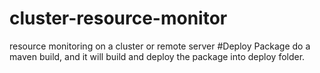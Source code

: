 # cluster-resource-monitor
resource monitoring on a cluster or remote server
#Deploy Package
do a maven build, and it will build and deploy the package into deploy folder.
